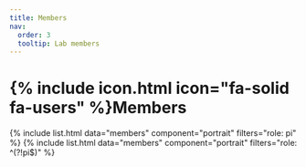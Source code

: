 ```yaml
---
title: Members
nav:
  order: 3
  tooltip: Lab members
---
```


# {% include icon.html icon="fa-solid fa-users" %}Members

{% include list.html data="members" component="portrait" filters="role: pi" %}
{% include list.html data="members" component="portrait" filters="role: ^(?!pi$)" %}
